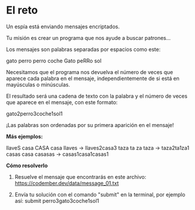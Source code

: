 # El reto 

Un espía está enviando mensajes encriptados.

Tu misión es crear un programa que nos ayude a buscar patrones...

Los mensajes son palabras separadas por espacios como este:

gato perro perro coche Gato peRRo sol

Necesitamos que el programa nos devuelva el número de veces que aparece cada palabra en el mensaje, independientemente de si está en mayúsculas o minúsculas.

El resultado será una cadena de texto con la palabra y el número de veces que aparece en el mensaje, con este formato:

gato2perro3coche1sol1

¡Las palabras son ordenadas por su primera aparición en el mensaje!

**Más ejemplos:**

llaveS casa CASA casa llaves -> llaves2casa3
taza ta za taza -> taza2ta1za1
casas casa casasas -> casas1casa1casas1

**Cómo resolverlo**

1. Resuelve el mensaje que encontrarás en este archivo: https://codember.dev/data/message_01.txt

2. Envía tu solución con el comando "submit" en la terminal, por ejemplo así:
submit perro3gato3coche1sol1